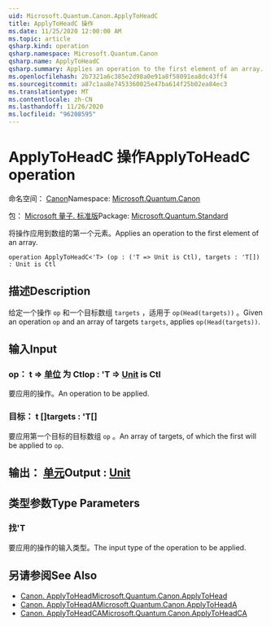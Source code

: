 ```yaml
---
uid: Microsoft.Quantum.Canon.ApplyToHeadC
title: ApplyToHeadC 操作
ms.date: 11/25/2020 12:00:00 AM
ms.topic: article
qsharp.kind: operation
qsharp.namespace: Microsoft.Quantum.Canon
qsharp.name: ApplyToHeadC
qsharp.summary: Applies an operation to the first element of an array.
ms.openlocfilehash: 2b7321a6c385e2d98a0e91a8f58091ea8dc43ff4
ms.sourcegitcommit: a87c1aa8e7453360025e47ba614f25b02ea84ec3
ms.translationtype: MT
ms.contentlocale: zh-CN
ms.lasthandoff: 11/26/2020
ms.locfileid: "96208595"
---
```

# <a name="applytoheadc-operation"></a><span data-ttu-id="0b1c8-102">ApplyToHeadC 操作</span><span class="sxs-lookup"><span data-stu-id="0b1c8-102">ApplyToHeadC operation</span></span>

<span data-ttu-id="0b1c8-103">命名空间： [Canon](xref:Microsoft.Quantum.Canon)</span><span class="sxs-lookup"><span data-stu-id="0b1c8-103">Namespace: [Microsoft.Quantum.Canon](xref:Microsoft.Quantum.Canon)</span></span>

<span data-ttu-id="0b1c8-104">包： [Microsoft 量子. 标准版](https://nuget.org/packages/Microsoft.Quantum.Standard)</span><span class="sxs-lookup"><span data-stu-id="0b1c8-104">Package: [Microsoft.Quantum.Standard](https://nuget.org/packages/Microsoft.Quantum.Standard)</span></span>


<span data-ttu-id="0b1c8-105">将操作应用到数组的第一个元素。</span><span class="sxs-lookup"><span data-stu-id="0b1c8-105">Applies an operation to the first element of an array.</span></span>

```qsharp
operation ApplyToHeadC<'T> (op : ('T => Unit is Ctl), targets : 'T[]) : Unit is Ctl
```


## <a name="description"></a><span data-ttu-id="0b1c8-106">描述</span><span class="sxs-lookup"><span data-stu-id="0b1c8-106">Description</span></span>

<span data-ttu-id="0b1c8-107">给定一个操作 `op` 和一个目标数组 `targets` ，适用于 `op(Head(targets))` 。</span><span class="sxs-lookup"><span data-stu-id="0b1c8-107">Given an operation `op` and an array of targets `targets`, applies `op(Head(targets))`.</span></span>

## <a name="input"></a><span data-ttu-id="0b1c8-108">输入</span><span class="sxs-lookup"><span data-stu-id="0b1c8-108">Input</span></span>

### <a name="op--t--unit--is-ctl"></a><span data-ttu-id="0b1c8-109">op： t => [单位](xref:microsoft.quantum.lang-ref.unit)  为 Ctl</span><span class="sxs-lookup"><span data-stu-id="0b1c8-109">op : 'T => [Unit](xref:microsoft.quantum.lang-ref.unit)  is Ctl</span></span>

<span data-ttu-id="0b1c8-110">要应用的操作。</span><span class="sxs-lookup"><span data-stu-id="0b1c8-110">An operation to be applied.</span></span>


### <a name="targets--t"></a><span data-ttu-id="0b1c8-111">目标： t []</span><span class="sxs-lookup"><span data-stu-id="0b1c8-111">targets : 'T[]</span></span>

<span data-ttu-id="0b1c8-112">要应用第一个目标的目标数组 `op` 。</span><span class="sxs-lookup"><span data-stu-id="0b1c8-112">An array of targets, of which the first will be applied to `op`.</span></span>



## <a name="output--unit"></a><span data-ttu-id="0b1c8-113">输出： [单元](xref:microsoft.quantum.lang-ref.unit)</span><span class="sxs-lookup"><span data-stu-id="0b1c8-113">Output : [Unit](xref:microsoft.quantum.lang-ref.unit)</span></span>



## <a name="type-parameters"></a><span data-ttu-id="0b1c8-114">类型参数</span><span class="sxs-lookup"><span data-stu-id="0b1c8-114">Type Parameters</span></span>

### <a name="t"></a><span data-ttu-id="0b1c8-115">找</span><span class="sxs-lookup"><span data-stu-id="0b1c8-115">'T</span></span>

<span data-ttu-id="0b1c8-116">要应用的操作的输入类型。</span><span class="sxs-lookup"><span data-stu-id="0b1c8-116">The input type of the operation to be applied.</span></span>

## <a name="see-also"></a><span data-ttu-id="0b1c8-117">另请参阅</span><span class="sxs-lookup"><span data-stu-id="0b1c8-117">See Also</span></span>

- [<span data-ttu-id="0b1c8-118">Canon. ApplyToHead</span><span class="sxs-lookup"><span data-stu-id="0b1c8-118">Microsoft.Quantum.Canon.ApplyToHead</span></span>](xref:Microsoft.Quantum.Canon.ApplyToHead)
- [<span data-ttu-id="0b1c8-119">Canon. ApplyToHeadA</span><span class="sxs-lookup"><span data-stu-id="0b1c8-119">Microsoft.Quantum.Canon.ApplyToHeadA</span></span>](xref:Microsoft.Quantum.Canon.ApplyToHeadA)
- [<span data-ttu-id="0b1c8-120">Canon. ApplyToHeadCA</span><span class="sxs-lookup"><span data-stu-id="0b1c8-120">Microsoft.Quantum.Canon.ApplyToHeadCA</span></span>](xref:Microsoft.Quantum.Canon.ApplyToHeadCA)
